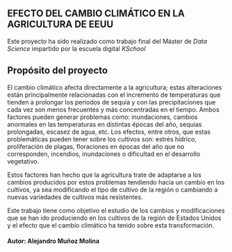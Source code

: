 ## EFECTO DEL CAMBIO CLIMÁTICO EN LA AGRICULTURA DE EEUU

Este proyecto ha sido realizado como trabajo final del Máster de *Data Science* impartido por la escuela digital *KSchool*

## Propósito del proyecto

El cambio climático afecta directamente a la agricultura; estas alteraciones están principalmente relacionadas con el incremento de temperaturas que tienden a prolongar los periodos de sequía y con las precipitaciones que cada vez son menos frecuentes y más concentradas en el tiempo. Ambos factores pueden generar problemas como: inundaciones, cambios anormales en las temperaturas en distintas épocas del año, sequias prolongadas, escasez de agua, etc. Los efectos, entre otros, que estas problemáticas pueden tener sobre los cultivos son: estrés hídrico, proliferación de plagas, floraciones en épocas del año que no corresponden, incendios, inundaciones o dificultad en el desarrollo vegetativo.

Estos factores han hecho que la agricultura trate de adaptarse a los cambios producidos por estos problemas tendiendo hacia un cambio en los cultivos, ya sea modificando el tipo de cultivo de la región o cambiando a nuevas variedades de cultivos más resistentes. 

Este trabajo tiene como objetivo el estudio de los cambios y modificaciones que se han ido produciendo en los cultivos de la región de Estados Unidos y el efecto que el cambio climático ha tenido sobre esta transformación.

#### Autor: Alejandro Muñoz Molina
